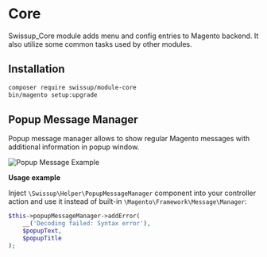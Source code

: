 # Core

Swissup_Core module adds menu and config entries to Magento backend. It also
utilize some common tasks used by other modules.

## Installation

```bash
composer require swissup/module-core
bin/magento setup:upgrade
```

## Popup Message Manager

Popup message manager allows to show regular Magento messages with additional
information in popup window.

![Popup Message Example](/resources/docs/images/popup_message_example.gif)

**Usage example**

Inject `\Swissup\Helper\PopupMessageManager` component into your controller
action and use it instead of built-in `\Magento\Framework\Message\Manager`:

```php
$this->popupMessageManager->addError(
    __('Decoding failed: Syntax error'),
    $popupText,
    $popupTitle
);
```
